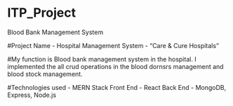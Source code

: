 # ITP_Project
Blood Bank Management System

#Project Name - Hospital Management System - “Care & Cure Hospitals”

#My function is Blood bank management system in the hospital. I implemented the all crud operations in the blood dornsrs management and blood stock management.

#Technologies used -
MERN Stack Front End - React Back End - MongoDB, Express, Node.js
